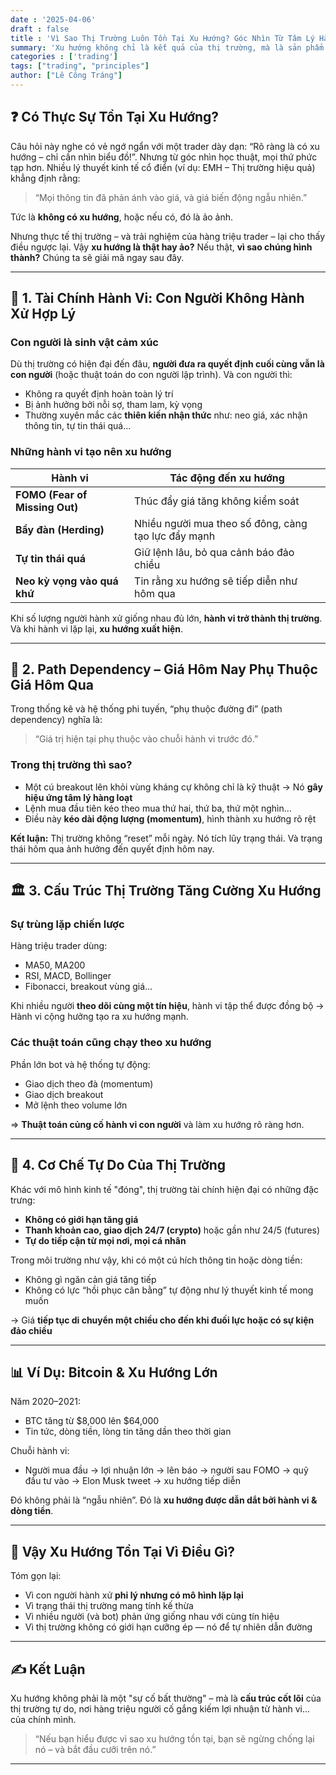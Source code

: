 ```yaml
---
date : '2025-04-06'
draft : false
title : 'Vì Sao Thị Trường Luôn Tồn Tại Xu Hướng? Góc Nhìn Từ Tâm Lý Hành Vi Đến Cơ Chế Thị Trường'
summary: 'Xu hướng không chỉ là kết quả của thị trường, mà là sản phẩm của chính chúng ta – những trader. Bài viết đi sâu vào bản chất hình thành xu hướng từ góc nhìn tâm lý, hệ thống và thị trường'
categories : ['trading']
tags: ["trading", "principles"]
author: ["Lê Công Tráng"]
---
```


## ❓ Có Thực Sự Tồn Tại Xu Hướng?

Câu hỏi này nghe có vẻ ngớ ngẩn với một trader dày dạn: “Rõ ràng là có xu hướng – chỉ cần nhìn biểu đồ!”. Nhưng từ góc nhìn học thuật, mọi thứ phức tạp hơn. Nhiều lý thuyết kinh tế cổ điển (ví dụ: EMH – Thị trường hiệu quả) khẳng định rằng:

> “Mọi thông tin đã phản ánh vào giá, và giá biến động ngẫu nhiên.”

Tức là **không có xu hướng**, hoặc nếu có, đó là ảo ảnh.

Nhưng thực tế thị trường – và trải nghiệm của hàng triệu trader – lại cho thấy điều ngược lại. Vậy **xu hướng là thật hay ảo?** Nếu thật, **vì sao chúng hình thành?** Chúng ta sẽ giải mã ngay sau đây.

---

## 🧠 1. Tài Chính Hành Vi: Con Người Không Hành Xử Hợp Lý

### Con người là sinh vật cảm xúc

Dù thị trường có hiện đại đến đâu, **người đưa ra quyết định cuối cùng vẫn là con người** (hoặc thuật toán do con người lập trình). Và con người thì:

- Không ra quyết định hoàn toàn lý trí
- Bị ảnh hưởng bởi nỗi sợ, tham lam, kỳ vọng
- Thường xuyên mắc các **thiên kiến nhận thức** như: neo giá, xác nhận thông tin, tự tin thái quá...

### Những hành vi tạo nên xu hướng

| Hành vi | Tác động đến xu hướng |
|--------|------------------------|
| **FOMO (Fear of Missing Out)** | Thúc đẩy giá tăng không kiểm soát |
| **Bầy đàn (Herding)** | Nhiều người mua theo số đông, càng tạo lực đẩy mạnh |
| **Tự tin thái quá** | Giữ lệnh lâu, bỏ qua cảnh báo đảo chiều |
| **Neo kỳ vọng vào quá khứ** | Tin rằng xu hướng sẽ tiếp diễn như hôm qua |

Khi số lượng người hành xử giống nhau đủ lớn, **hành vi trở thành thị trường**. Và khi hành vi lặp lại, **xu hướng xuất hiện**.

---

## 🔁 2. Path Dependency – Giá Hôm Nay Phụ Thuộc Giá Hôm Qua

Trong thống kê và hệ thống phi tuyến, “phụ thuộc đường đi” (path dependency) nghĩa là:

> “Giá trị hiện tại phụ thuộc vào chuỗi hành vi trước đó.”

### Trong thị trường thì sao?

- Một cú breakout lên khỏi vùng kháng cự không chỉ là kỹ thuật → Nó **gây hiệu ứng tâm lý hàng loạt**
- Lệnh mua đầu tiên kéo theo mua thứ hai, thứ ba, thứ một nghìn…
- Điều này **kéo dài động lượng (momentum)**, hình thành xu hướng rõ rệt

**Kết luận:** Thị trường không “reset” mỗi ngày. Nó tích lũy trạng thái. Và trạng thái hôm qua ảnh hưởng đến quyết định hôm nay.

---

## 🏛 3. Cấu Trúc Thị Trường Tăng Cường Xu Hướng

### Sự trùng lặp chiến lược

Hàng triệu trader dùng:

- MA50, MA200
- RSI, MACD, Bollinger
- Fibonacci, breakout vùng giá…

Khi nhiều người **theo dõi cùng một tín hiệu**, hành vi tập thể được đồng bộ → Hành vi cộng hưởng tạo ra xu hướng mạnh.

### Các thuật toán cũng chạy theo xu hướng

Phần lớn bot và hệ thống tự động:

- Giao dịch theo đà (momentum)
- Giao dịch breakout
- Mở lệnh theo volume lớn

=> **Thuật toán củng cố hành vi con người** và làm xu hướng rõ ràng hơn.

---

## 💸 4. Cơ Chế Tự Do Của Thị Trường

Khác với mô hình kinh tế "đóng", thị trường tài chính hiện đại có những đặc trưng:

- **Không có giới hạn tăng giá**
- **Thanh khoản cao, giao dịch 24/7 (crypto)** hoặc gần như 24/5 (futures)
- **Tự do tiếp cận từ mọi nơi, mọi cá nhân**

Trong môi trường như vậy, khi có một cú hích thông tin hoặc dòng tiền:

- Không gì ngăn cản giá tăng tiếp
- Không có lực “hồi phục cân bằng” tự động như lý thuyết kinh tế mong muốn

→ Giá **tiếp tục di chuyển một chiều cho đến khi đuối lực hoặc có sự kiện đảo chiều**

---

## 📊 Ví Dụ: Bitcoin & Xu Hướng Lớn

Năm 2020–2021:

- BTC tăng từ $8,000 lên $64,000
- Tin tức, dòng tiền, lòng tin tăng dần theo thời gian

Chuỗi hành vi:

- Người mua đầu -> lợi nhuận lớn -> lên báo -> người sau FOMO -> quỹ đầu tư vào -> Elon Musk tweet -> xu hướng tiếp diễn

Đó không phải là “ngẫu nhiên”. Đó là **xu hướng được dẫn dắt bởi hành vi & dòng tiền**.

---

## 🧩 Vậy Xu Hướng Tồn Tại Vì Điều Gì?

Tóm gọn lại:

- Vì con người hành xử **phi lý nhưng có mô hình lặp lại**
- Vì trạng thái thị trường mang tính kế thừa
- Vì nhiều người (và bot) phản ứng giống nhau với cùng tín hiệu
- Vì thị trường không có giới hạn cưỡng ép — nó để tự nhiên dẫn đường

---

## ✍️ Kết Luận

Xu hướng không phải là một "sự cố bất thường" – mà là **cấu trúc cốt lõi** của thị trường tự do, nơi hàng triệu người cố gắng kiếm lợi nhuận từ hành vi... của chính mình.

> “Nếu bạn hiểu được vì sao xu hướng tồn tại, bạn sẽ ngừng chống lại nó – và bắt đầu cưỡi trên nó.”

---
